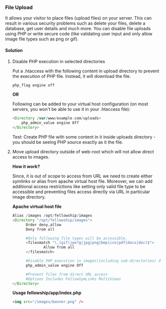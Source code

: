 ### File Upload

It allows your visitor to place files (upload files) on your server. This can result in various security problems such as delete your files, delete a database, get user details and much more. You can disable file uploads using PHP or write secure code (like validating user input and only allow image file types such as png or gif).

#### Solution

1. Disable PHP execution in selected directories
    
    Put a .htaccess with the following content in upload directory to prevent the execution of PHP file. Instead, it will download the file.

    ```php
    php_flag engine off
    ```

    **OR**

    Following can be added to your virtual host configuration (on most servers, you won't be able to use it in your .htaccess file): 

    ```php
    <Directory /var/www/example.com/uploads>
        php_admin_value engine Off
    </Directory>
    ```
 
    Test: Create PHP file with some content in it inside uploads directory -you should be seeing PHP source exactly as it the file.

2. Move upload directory outside of web-root which will not allow direct access to images. 
    
    **How it work?**
    
    Since, it is out of scope to access from URL we need to create either symlinks or alias from apache virtual host file. Moreover, we can add additional access restrictions like setting only valid file type to be accessible and preventing files access directly via URL in particular image directory.

    **Apache virtual host file** 

    ```php
    Alias /images /opt/fellowship/images
    <Directory "/opt/fellowship/images">
          Order deny,allow
          Deny from all

          #Only following file types will be accessible.
          <filesmatch "\.(gif|jpe?g|jpg|png|bmp|ico|pdf|docx|doc)$">
                  Allow from all
          </filesmatch>

          #Disable PHP execution in images(including sub-directories) directory
          php_admin_value engine Off

          #Prevent files from direct URL access
          #Options Includes FollowSymLinks MultiViews
    </Directory>
    ```

    **Usage fellowship/app/index.php**
    
    ```html
    <img src="/images/banner.png" />
    ```
